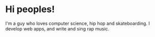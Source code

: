 # Hi peoples!
I'm a guy who loves computer science, hip hop and skateboarding.
I develop web apps, and write and sing rap music.
